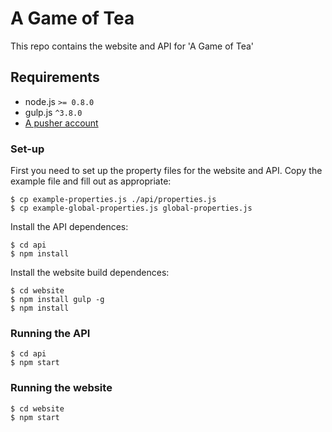 # A Game of Tea

This repo contains the website and API for 'A Game of Tea'

## Requirements

- node.js `>= 0.8.0`
- gulp.js `^3.8.0`
- [A pusher account](https://pusher.com)

### Set-up

First you need to set up the property files for the website and API. Copy the example file and fill out as appropriate:
```
$ cp example-properties.js ./api/properties.js
$ cp example-global-properties.js global-properties.js
````

Install the API dependences:
```
$ cd api
$ npm install
```

Install the website build dependences:
```
$ cd website
$ npm install gulp -g
$ npm install
```

### Running the API

```
$ cd api
$ npm start
```

### Running the website

```
$ cd website
$ npm start
```